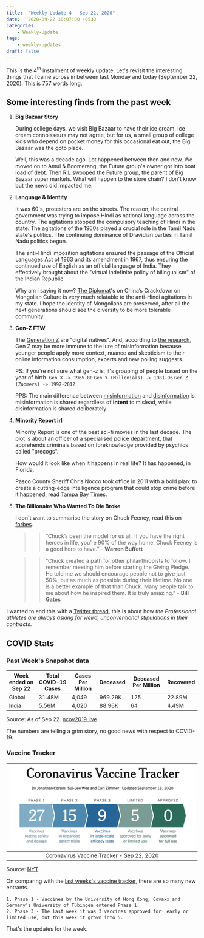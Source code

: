 ```yaml
---
title:  "Weekly Update 4 - Sep 22, 2020"
date:   2020-09-22 10:07:00 +0530
categories:
    - Weekly-Update
tags:
    - weekly-updates
draft: false
---
```


This is the 4<sup>th</sup> instalment of weekly update. Let's revisit the interesting things that I came across in between last Monday and today (September 22, 2020). This is 757 words long.

## Some interesting finds from the past week
 1. **Big Bazaar Story**

      During college days, we visit Big Bazaar to have their ice cream. Ice cream connoisseurs may not agree, but for us, a small group of college kids who depend on pocket money for this occasional eat out, the Big Bazaar was the goto place.

      Well, this was a decade ago. Lot happened between then and now. We moved on to Amul & Boomerang, the Future group's owner got into boat load of debt. Then [RIL swooped the Future group](https://finshots.in/markets/future-group-sale-the-end-of-an-era/?utm_source=Email&utm_medium=Weekly%20Wrapup), the parent of Big Bazaar super markets. What will happen to the store chain? I don't know but the news did impacted me.


 2. **Language & Identity**

      It was 60's, protesters are on the  streets. The reason, the central government was trying to impose Hindi as national language across the country.  The agitations stopped the compulsory teaching of Hindi in the state. The agitations of the 1960s played a crucial role in the Tamil Nadu state's politics.  The continuing dominance of Dravidian parties in Tamil Nadu politics begun.

      The anti-Hindi imposition agitations ensured the passage of the Official Languages Act of 1963 and its amendment in 1967, thus ensuring the continued use of English as an official language of India. They effectively brought about the "virtual indefinite policy of bilingualism" of the Indian Republic.

      Why am I saying it now? [The Diplomat](https://thediplomat.com/2020/09/chinas-crackdown-on-mongolian-culture/?fbclid=IwAR12e8Arx8Zv8G2WBcs8vT-4Ua5rRIwACo80EYGOJPwpfpzxWLcQNTnFVVo)'s on China’s Crackdown on Mongolian Culture is very much relatable to the anti-Hindi agitations in my state. I hope the identity of Mongolians are preserved, after all the next generations should see the diversity to be more tolerable community.


  3. **Gen-Z FTW**

      The [Generation Z](https://en.wikipedia.org/wiki/Generation_Z) are "digital natives". And, according to [the research](https://www.axios.com/gen-z-is-eroding-the-power-of-misinformation-5940e3cd-e3d0-44a1-b66c-93be45fe1d2c.html?utm_source=newsletter&utm_medium=email&utm_campaign=newsletter_axioslogin&stream=top), Gen Z may be more immune to the lure of misinformation because younger people apply more context, nuance and skepticism to their online information consumption, experts and new polling suggests.

      PS: If you're not sure what gen-z is, it's grouping of people based on the year of birth.
        `Gen X -> 1965-80`
        `Gen Y (Millenials) -> 1981-96`
        `Gen Z (Zoomers) -> 1997-2012`


      PPS: The main difference between [misinformation](https://en.wikipedia.org/wiki/Misinformation) and [disinformation](https://en.wikipedia.org/wiki/Disinformation) is, misinformation is shared regardless of **intent** to mislead, while disinformation is shared deliberately.


  4. **Minority Report irl**

      Minority Report is one of the best sci-fi movies in the last decade. The plot is about an officer of a specialised police department, that apprehends criminals based on foreknowledge provided by psychics called "precogs".

      How would it look like when it happens in real life? It has happened, in Florida.

      Pasco County Sheriff Chris Nocco took office in 2011 with a bold plan: to create a cutting-edge intelligence program that could stop crime before it happened, read [Tampa Bay Times](https://projects.tampabay.com/projects/2020/investigations/police-pasco-sheriff-targeted/intelligence-led-policing/).


  5. **The Billionaire Who Wanted To Die Broke**

      I don't want to summarise the story on Chuck Feeney, read this on [forbes](https://www.forbes.com/sites/stevenbertoni/2020/09/15/exclusive-the-billionaire-who-wanted-to-die-brokeis-now-officially-broke/amp/).

        >> “Chuck’s been the model for us all. If you have the right heroes in life, you’re 90% of the way home. Chuck Feeney is a good hero to have.” - **Warren Buffett**

        >> “Chuck created a path for other philanthropists to follow. I remember meeting him before starting the Giving Pledge. He told me we should encourage people not to give just 50%, but as much as possible during their lifetime. No one is a better example of that than Chuck. Many people talk to me about how he inspired them. It is truly amazing.” - **Bill Gates**








I wanted to end this with a [Twitter thread](https://threadreaderapp.com/thread/1306752241538404353.html), this is about how _the Professional athletes are always asking for weird, unconventional stipulations in their contracts_.






## COVID Stats

### Past Week's Snapshot data

| Week ended on Sep 22 | Total COVID-19 Cases | Cases Per Million | Deceased | Deceased Per Million | Recovered |
| ------------------- | -------------------- | ----------------- | -------- | -------------------- | --------- |
| Global              | 31.48M               | 4,049             | 969.29K  | 125                  | 22.89M    |
| India               | 5.56M                | 4,020            | 88.96K   | 64                   | 4.49M     |

Source: As of Sep 22. [ncov2019 live](https://ncov2019.live/data)

The numbers are telling a grim story, no good news with respect to COVID-19.

### Vaccine  Tracker

|![The tracker](https://raw.githubusercontent.com/dheepakg/dheepakg.github.io/master/assets/images/Weekly-update/TrackerSep22.png) |
| :------------------------------------------------------------------------: |
|                          Coronavirus Vaccine Tracker - Sep  22, 2020                                                                      |

Source: [NYT](https://www.nytimes.com/interactive/2020/science/coronavirus-vaccine-tracker.html)

On comparing with the [last weeks's vaccine tracker](https://dheepakg.github.io/weekly-update/2020/09/06/Weekly-Update-2.html#vaccine--tracker), there are so many new entrants.

    1. Phase 1 - Vaccines by the University of Hong Kong, Covaxx and Germany’s University of Tübingen entered Phase 1.
    2. Phase 3 - The last week it was 3 vaccines approved for  early or limited use, but this week it grown into 5.

That's the updates for the week.
